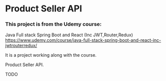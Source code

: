 # Product Seller API

### This project is from the Udemy course: <br>

Java Full stack Spring Boot and React (Inc JWT,Router,Redux)<br>
https://www.udemy.com/course/java-full-stack-spring-boot-and-react-inc-jwtrouterredux/

It is a project working along with the course.<br>

Product Seller API.

TODO
